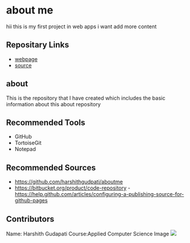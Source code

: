 # about me
 hii this is my first project in web apps
i want add more content 
## Repositary Links
- [webpage](https://github.com/harshithgudpati/aboutme)
- [source](https://harshithgudpati.github.io/about)

## about 
This is the repository that I have created which includes the basic 
information about this about repository
## Recommended Tools
- GitHub
- TortoiseGit
- Notepad 
## Recommended Sources
- https://github.com/harshithgudpati/aboutme
- https://bitbucket.org/product/code-repository
-https://help.github.com/articles/configuring-a-publishing-source-for-github-pages
## Contributors 
Name: Harshith Gudapati
Course:Applied Computer Science
Image
![](https://www.jrh-cleveland.org/wp-content/uploads/2015/09/Mother-Teresa.jpg) 

